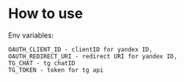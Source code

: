 # How to use
Env variables:
```
OAUTH_CLIENT_ID - clientID for yandex ID,
OAUTH_REDIRECT_URI - redirect URI for yandex ID,
TG_CHAT - tg chatID
TG_TOKEN - token for tg api
```